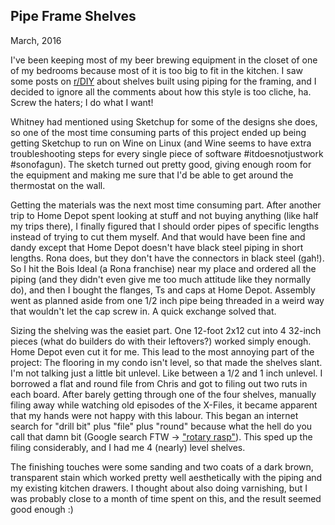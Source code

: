 ## Pipe Frame Shelves
March, 2016

<link rel="import" href="/src/building-projects-header.html">
<building-projects-header imgur-image-id="w6hLijq" imgur-album-id="hWdXY" reddit-comment-id="4ln4xd">
</building-projects-header>

I've been keeping most of my beer brewing equipment in the closet of one of my bedrooms because most
of it is too big to fit in the kitchen. I saw some posts on [r/DIY](http://www.reddit.com/r/diy)
about shelves built using piping for the framing, and I decided to ignore all the comments about how
this style is too cliche, ha. Screw the haters; I do what I want!

Whitney had mentioned using Sketchup for some of the designs she does, so one of the most time
consuming parts of this project ended up being getting Sketchup to run on Wine on Linux (and Wine
seems to have extra troubleshooting steps for every single piece of software #itdoesnotjustwork
\#sonofagun). The sketch turned out pretty good, giving enough room for the equipment and making me
sure that I'd be able to get around the thermostat on the wall.

Getting the materials was the next most time consuming part. After another trip to Home Depot spent
looking at stuff and not buying anything (like half my trips there), I finally figured that I should
order pipes of specific lengths instead of trying to cut them myself. And that would have been fine
and dandy except that Home Depot doesn't have black steel piping in short lengths. Rona does, but
they don't have the connectors in black steel (gah!). So I hit the Bois Ideal (a Rona franchise)
near my place and ordered all the piping (and they didn't even give me too much attitude like they
normally do), and then I bought the flanges, Ts and caps at Home Depot. Assembly went as planned
aside from one 1/2 inch pipe being threaded in a weird way that wouldn't let the cap screw in. A
quick exchange solved that.

Sizing the shelving was the easiet part. One 12-foot 2x12 cut into 4 32-inch pieces (what do
builders do with their leftovers?) worked simply enough. Home Depot even cut it for me. This lead to
the most annoying part of the project: The flooring in my condo isn't level, so that made the
shelves slant. I'm not talking just a little bit unlevel. Like between a 1/2 and 1 inch unlevel. I
borrowed a flat and round file from Chris and got to filing out two ruts in each board. After barely
getting through one of the four shelves, manually filing away while watching old episodes of the
X-Files, it became apparent that my hands were not happy with this labour. This began an internet
search for "drill bit" plus "file" plus "round" because what the hell do you call that damn bit
(Google search FTW -> ["rotary rasp"](https://www.google.com/search?q=rotary+rasp)). This sped up
the filing considerably, and I had me 4 (nearly) level shelves.

The finishing touches were some sanding and two coats of a dark brown, transparent stain which
worked pretty well aesthetically with the piping and my existing kitchen drawers. I thought about
also doing varnishing, but I was probably close to a month of time spent on this, and the result
seemed good enough :)
